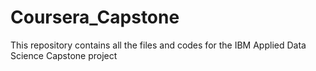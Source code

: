 # Coursera_Capstone
This repository contains all the files and codes for the IBM Applied Data Science Capstone project
